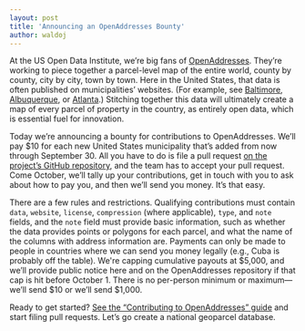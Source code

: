 ```yaml
---
layout: post
title: 'Announcing an OpenAddresses Bounty'
author: waldoj
---
```


At the US Open Data Institute, we’re big fans of [OpenAddresses](http://openaddresses.io/). They’re working to piece together a parcel-level map of the entire world, county by county, city by city, town by town. Here in the United States, that data is often published on municipalities’ websites. (For example, see [Baltimore](https://data.baltimorecity.gov/Geographic/Parcels-Shape/jk3c-vrfy), [Albuquerque](http://www.cabq.gov/gis/geographic-information-systems-data), or [Atlanta](http://share.myfultoncountyga.us/GPDownload/FultonCounty/Tax_Parcels2013).) Stitching together this data will ultimately create a map of every parcel of property in the country, as entirely open data, which is essential fuel for innovation.

Today we’re announcing a bounty for contributions to OpenAddresses. We’ll pay $10 for each new United States municipality that’s added from now through September 30. All you have to do is file a pull request [on the project’s GitHub repository](https://github.com/openaddresses/openaddresses), and the team has to accept your pull request. Come October, we’ll tally up your contributions, get in touch with you to ask about how to pay you, and then we’ll send you money. It’s that easy.

There are a few rules and restrictions. Qualifying contributions must contain `data`, `website`, `license`, `compression` (where applicable), `type`, and `note` fields, and the `note` field must provide basic information, such as whether the data provides points or polygons for each parcel, and what the name of the columns with address information are. Payments can only be made to people in countries where we can send you money legally (e.g., Cuba is probably off the table). We're capping cumulative payouts at $5,000, and we’ll provide public notice here and on the OpenAddresses repository if that cap is hit before October 1. There is no per-person minimum or maximum—we’ll send $10 or we’ll send $1,000.

Ready to get started? [See the “Contributing to OpenAddresses” guide](https://github.com/openaddresses/openaddresses/blob/master/CONTRIBUTING.md) and start filing pull requests. Let’s go create a national geoparcel database.
